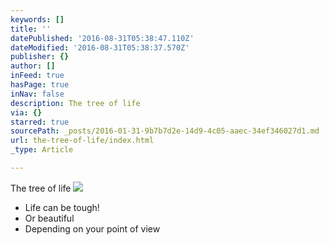 ```yaml
---
keywords: []
title: ''
datePublished: '2016-08-31T05:38:47.110Z'
dateModified: '2016-08-31T05:38:37.570Z'
publisher: {}
author: []
inFeed: true
hasPage: true
inNav: false
description: The tree of life
via: {}
starred: true
sourcePath: _posts/2016-01-31-9b7b7d2e-14d9-4c05-aaec-34ef346027d1.md
url: the-tree-of-life/index.html
_type: Article

---
```

The tree of life
![](https://s3-us-west-2.amazonaws.com/the-grid-img/p/b29a3d5a2b0b99ee18f2ab22f19d2f9319ea2323.jpg)

* Life can be tough!
* Or beautiful
* Depending on your point of view